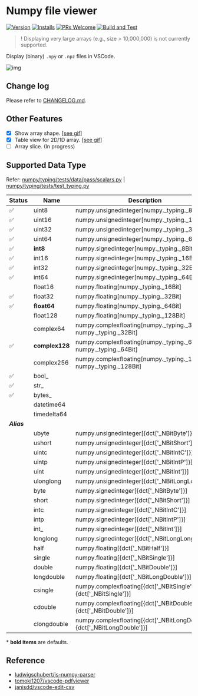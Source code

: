 # Numpy file viewer

[![Version](https://img.shields.io/visual-studio-marketplace/v/Percy.vscode-numpy-viewer?style=flat-square)](https://marketplace.visualstudio.com/items?itemName=Percy.vscode-numpy-viewer)
[![Installs](https://img.shields.io/visual-studio-marketplace/i/Percy.vscode-numpy-viewer?style=flat-square)](https://marketplace.visualstudio.com/items?itemName=Percy.vscode-numpy-viewer)
[![PRs Welcome](https://img.shields.io/badge/PRs-welcome-brightgreen.svg?style=flat-square)](http://makeapullrequest.com)
[![Build and Test](https://github.com/haochengxia/vscode-numpy-viewer/workflows/Build%20&%20Test/badge.svg)](https://github.com/haochengxia/vscode-numpy-viewer/actions/workflows/build-and-test.yml)

<!-- [![Downloads](https://img.shields.io/visual-studio-marketplace/d/Percy.vscode-numpy-viewer?style=flat-square)](https://marketplace.visualstudio.com/items?itemName=Percy.vscode-numpy-viewer) -->
<!-- [![Rating](https://img.shields.io/visual-studio-marketplace/r/Percy.vscode-numpy-viewer?style=flat-square&token=)](https://marketplace.visualstudio.com/items?itemName=Percy.vscode-numpy-viewer) -->

> ! Displaying very large arrays (e.g., size > 10,000,000) is not currently supported.

Display (binary) `.npy` or `.npz` files in VSCode.

![img](https://github.com/haochengxia/vscode-numpy-viewer/blob/screenshot/screenshot.gif?raw=true)

## Change log

Please refer to [CHANGELOG.md](./CHANGELOG.md).

## Other Features

- [x] Show array shape. [[see gif]](https://github.com/haochengxia/vscode-numpy-viewer/blob/screenshot/feature_shape.gif?raw=true)
- [x] Table view for 2D/1D array. [[see gif]](https://github.com/haochengxia/vscode-numpy-viewer/blob/screenshot/feature_tableview.gif?raw=true)
- [ ] Array slice. (In progress)

## Supported Data Type

Refer: [numpy/typing/tests/data/pass/scalars.py](https://github.com/numpy/numpy/blob/main/numpy/typing/tests/data/pass/scalars.py) | [numpy/typing/tests/test_typing.py](https://github.com/numpy/numpy/blob/main/numpy/typing/tests/test_typing.py#L230)

| Status | Name | Description | Abbrev |
| ------ | ---- | ----------- | ------ |
| ✅ | uint8 | numpy.unsignedinteger[numpy._typing._8Bit] | u1 |
| ✅ | uint16 | numpy.unsignedinteger[numpy._typing._16Bit] | u2 |
| ✅ | uint32 | numpy.unsignedinteger[numpy._typing._32Bit] | u4 |
| ✅ | uint64 | numpy.unsignedinteger[numpy._typing._64Bit] | u8 |
| ✅ | **int8** | numpy.signedinteger[numpy._typing._8Bit] | i1 |
| ✅ | int16 | numpy.signedinteger[numpy._typing._16Bit] | i2 |
| ✅ | int32 | numpy.signedinteger[numpy._typing._32Bit] | i4 |
| ✅ | int64 | numpy.signedinteger[numpy._typing._64Bit] | i8 |
|  | float16 | numpy.floating[numpy._typing._16Bit] | f2 |
| ✅ | float32 | numpy.floating[numpy._typing._32Bit] | f4 |
| ✅ | **float64** | numpy.floating[numpy._typing._64Bit] | f8 |
| | float128 | numpy.floating[numpy._typing._128Bit] | f16 |
| | complex64 | numpy.complexfloating[numpy._typing._32Bit, numpy._typing._32Bit] | c8 |
|✅ | **complex128** | numpy.complexfloating[numpy._typing._64Bit, numpy._typing._64Bit] | c16 |
| | complex256 | numpy.complexfloating[numpy._typing._128Bit, numpy._typing._128Bit] | c32 |
| ✅ | bool_ | | b1 |
| ✅ | str_ | | U |
| ✅ | bytes_ | | S |
| | datetime64 | | M |
| | timedelta64 | | m |
| ***Alias*** | | | |
| | ubyte | numpy.unsignedinteger[{dct['_NBitByte']}] | |
| | ushort | numpy.unsignedinteger[{dct['_NBitShort']}] | |
| | uintc | numpy.unsignedinteger[{dct['_NBitIntC']}] | |
| | uintp | numpy.unsignedinteger[{dct['_NBitIntP']}] | |
| | uint | numpy.unsignedinteger[{dct['_NBitInt']}] | |
| | ulonglong | numpy.unsignedinteger[{dct['_NBitLongLong']}] | |
| | byte | numpy.signedinteger[{dct['_NBitByte']}] | |
| | short | numpy.signedinteger[{dct['_NBitShort']}] | |
| | intc | numpy.signedinteger[{dct['_NBitIntC']}] | |
| | intp | numpy.signedinteger[{dct['_NBitIntP']}] | |
| | int_ | numpy.signedinteger[{dct['_NBitInt']}] | |
| | longlong | numpy.signedinteger[{dct['_NBitLongLong']}] | |
| | half | numpy.floating[{dct['_NBitHalf']}] | |
| | single | numpy.floating[{dct['_NBitSingle']}] | |
| | double | numpy.floating[{dct['_NBitDouble']}] | |
| | longdouble | numpy.floating[{dct['_NBitLongDouble']}] | |
| | csingle | numpy.complexfloating[{dct['_NBitSingle']}, {dct['_NBitSingle']}] | |
| | cdouble | numpy.complexfloating[{dct['_NBitDouble']}, {dct['_NBitDouble']}] | |
| | clongdouble | numpy.complexfloating[{dct['_NBitLongDouble']}, {dct['_NBitLongDouble']}] | |

\* **bold items** are defaults.

## Reference

- [ludwigschubert/js-numpy-parser](https://github.com/ludwigschubert/js-numpy-parser)
- [tomoki1207/vscode-pdfviewer](https://github.com/tomoki1207/vscode-pdfviewer)
- [janisdd/vscode-edit-csv](https://github.com/janisdd/vscode-edit-csv)
